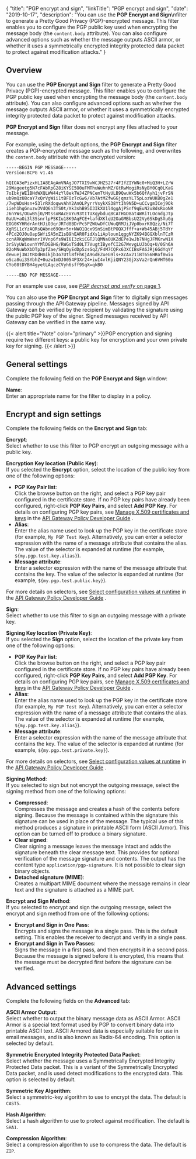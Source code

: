 {
"title": "PGP encrypt and sign",
"linkTitle": "PGP encrypt and sign",
"date": "2019-10-17",
"description": "You can use the **PGP Encrypt and Sign**\\nfilter to generate a Pretty Good Privacy (PGP)-encrypted message. This filter enables you to configure the PGP public key used when encrypting the message body (the `content.body` attribute). You can also configure advanced options such as whether the message outputs ASCII armor, or whether it uses a symmetrically encrypted integrity protected data packet to protect against modification attacks."
}
﻿
<div id="p_encryption_pgp_enc_overview">

Overview
--------

You can use the **PGP Encrypt and Sign**
filter to generate a Pretty Good Privacy (PGP)-encrypted message. This filter enables you to configure the PGP public key used when encrypting the message body (the `content.body` attribute). You can also configure advanced options such as whether the message outputs ASCII armor, or whether it uses a symmetrically encrypted integrity protected data packet to protect against modification attacks.

**PGP Encrypt and Sign** filter does not encrypt any files attached to your message.

For example, using the default options, the **PGP Encrypt and Sign**
filter creates a PGP-encrypted message such as the following, and overwrites the `content.body` attribute with the encrypted version:

``` {space="preserve"}
-----BEGIN PGP MESSAGE-----
Version:BCPG v1.46
```

``` {space="preserve"}
hQIOA3ePizxHLIA8EAgAmVNAgJO7TXI9vWCJHZS27r4FIfZIYWNc0+MiQ3H+LZrW
29Wageetg5N7cFAbRpG28iKYSE5O0uFMThuWuhnMZ/GtRwMogiRsNyBY0Cq0LKaG
7oIbkjWE1BHdWXQLWW44zYl8ekTWJ4ZPNCemTtHyULB9QwuWx5b6QfAyh1jvFrSN
ub9mQzU8caY7xQrVgWii1tBFOzTcGw6/Vb7AtMZfwGGjqmzYLT5pLozWUKB0gZe1
/7wpWDsHsn+53lrRXdoqwvAhY2AnOLPyrrVsykXS38YtIh9N5D+uCCvgmICej9Ok
iieh1hgGnuzw3VdQ6n3TS0t/Xk3shB95I3IkXU1l4ggAjPSnf9qEuN2u8dsRooNR
J6nYWs/OGwBSj0/MtssoRAcEVYu93tITUXqybduq8CATHGD8at4WRiTLOcndgJTp
0aUU+aOi3l3SsnrlpPSKIu18K9AqFCE+lafdXKlqU2OaGMBbsU22Vy6SkDgSXuGg
EOG0KYHRdrAntHJiO3qrJRTd8BDrPc5PZWUwDfCUWuQRMJiJVp0bxrK8Qzz/Ni7T
XgRSL1cYzAQRsQAbne69On+5n+NWO1Qcx9SnSimBtPOQXJfff+a+Wb45ABj5TdYr
4PCd2OJ0uOapSWfiSA5mZ1sB9hEAR0FidXs1iAploun1qggNYZK94BGGXblnTCzR
ccnARKqWmWanr1VVnp6fs9WI6I3zkiCGTJlQMNa0UKZdEPe1wJb7NHgJFMKrwN1X
3rSVyUWiovnYYMlDGBHG/RWGsTSd0LT7VugtIByefCI2G7WevgLUJbOq+U/0Sh6A
82oMNuWbXbDTp3pfZae/SHqOyEdDp5zsGqZ/F4M7CQFx63XCIBsFA6JRj6GdYqYf
dewuej3WJtRDdHmikjb3o7Utl8fFhKjA9GdEZueG9ls+XcAx21iBT656HRof8wio
oSca8ui3SYbhZ+0uzwImDJ0054P3Xr24+iwI4vlKjiQNY23GjXsVa2rQn6VHT60o
CYo08tDYBH4gyetLAqczCVyh6sff9SqX=qkB0
```

``` {space="preserve"}
-----END PGP MESSAGE-----
```

For an example use case, see [*PGP decrypt and verify* on page 1](encryption_pgp_dec.htm).

You can also use the **PGP Encrypt and Sign**
filter to digitally sign messages passing through the API Gateway pipeline. Messages signed by API Gateway can be verified by the recipient by validating the signature using the public PGP key of the signer. Signed messages received by API Gateway can be verified in the same way.

{{< alert title="Note" color="primary" >}}PGP encryption and signing require two different keys: a public key for encryption and your own private key for signing. {{< /alert >}}

</div>

<div id="p_encryption_pgp_enc_conf">

General settings
----------------

Complete the following field on the **PGP Encrypt and Sign**
window:

**Name**:\
Enter an appropriate name for the filter to display in a policy.

</div>

<div id="p_encryption_pgp_enc_encrypt">

Encrypt and sign settings
-------------------------

Complete the following fields on the **Encrypt and Sign**
tab:

**Encrypt**:\
Select whether to use this filter to PGP encrypt an outgoing message with a public key.

**Encryption Key location (Public Key)**:\
If you selected the **Encrypt**
option, select the location of the public key from one of the following options:

-   **PGP Key Pair list**:\
    Click the browse button on the right, and select a PGP key pair configured in the certificate store. If no PGP key pairs have already been configured, right-click **PGP Key Pairs**, and select **Add PGP Key**. For details on configuring PGP key pairs, see
    [Manage X.509 certificates and keys](/csh?context=619&product=prod-api-gateway-77)
    in the
    [API Gateway Policy Developer Guide](/bundle/APIGateway_77_PolicyDevGuide_allOS_en_HTML5/)
    .
-   **Alias**:\
    Enter the alias name used to look up the PGP key in the certificate store (for example, `My PGP Test Key`). Alternatively, you can enter a selector expression with the name of a message attribute that contains the alias. The value of the selector is expanded at runtime (for example, `${my.pgp.test.key.alias}`).
-   **Message attribute**:\
    Enter a selector expression with the name of the message attribute that contains the key. The value of the selector is expanded at runtime (for example, `${my.pgp.test.public.key}`).

For more details on selectors, see
[Select configuration values at runtime](/csh?context=630&product=prod-api-gateway-77)
in the
[API Gateway Policy Developer Guide](/bundle/APIGateway_77_PolicyDevGuide_allOS_en_HTML5/)
.

**Sign**:\
Select whether to use this filter to sign an outgoing message with a private key.

**Signing Key location (Private Key)**:\
If you selected the **Sign**
option, select the location of the private key from one of the following options:

-   **PGP Key Pair list**:\
    Click the browse button on the right, and select a PGP key pair configured in the certificate store. If no PGP key pairs have already been configured, right-click **PGP Key Pairs**, and select **Add PGP Key**. For details on configuring PGP key pairs, see
    [Manage X.509 certificates and keys](/csh?context=619&product=prod-api-gateway-77)
    in the
    [API Gateway Policy Developer Guide](/bundle/APIGateway_77_PolicyDevGuide_allOS_en_HTML5/)
    .
-   **Alias**:\
    Enter the alias name used to look up the PGP key in the certificate store (for example, `My PGP Test Key`). Alternatively, you can enter a selector expression with the name of a message attribute that contains the alias. The value of the selector is expanded at runtime (for example, `${my.pgp.test.key.alias}`).
-   **Message attribute**:\
    Enter a selector expression with the name of the message attribute that contains the key. The value of the selector is expanded at runtime (for example, `${my.pgp.test.private.key}`).

For more details on selectors, see
[Select configuration values at runtime](/csh?context=630&product=prod-api-gateway-77)
in the
[API Gateway Policy Developer Guide](/bundle/APIGateway_77_PolicyDevGuide_allOS_en_HTML5/)
.

**Signing Method**:\
If you selected to sign but not encrypt the outgoing message, select the signing method from one of the following options:

-   **Compressed**:\
    Compresses the message and creates a hash of the contents before signing. Because the message is contained within the signature this signature can be used in place of the message. The typical use of this method produces a signature in printable ASCII form (ASCII Armor). This option can be turned off to produce a binary signature.
-   **Clear signed**:\
    Clear signing a message leaves the message intact and adds the signature beneath the clear message text. This provides for optional verification of the message signature and contents. The output has the content type `application/pgp-signature`. It is not possible to clear sign binary objects.
-   **Detached signature (MIME)**:\
    Creates a multipart MIME document where the message remains in clear text and the signature is attached as a MIME part.

**Encrypt and Sign Method**:\
If you selected to encrypt and sign the outgoing message, select the encrypt and sign method from one of the following options:

-   **Encrypt and Sign in One Pass**:\
    Encrypts and signs the message in a single pass. This is the default setting. This enables the receiver to decrypt and verify in a single pass.
-   **Encrypt and Sign in Two Passes**:\
    Signs the message in a first pass, and then encrypts it in a second pass. Because the message is signed before it is encrypted, this means that the message must be decrypted first before the signature can be verified.

</div>

<div id="p_encryption_pgp_enc_adv_conf">

Advanced settings
-----------------

Complete the following fields on the **Advanced**
tab:

**ASCII Armor Output**:\
Select whether to output the binary message data as ASCII Armor. ASCII Armor is a special text format used by PGP to convert binary data into printable ASCII text. ASCII Armored data is especially suitable for use in email messages, and is also known as Radix-64 encoding. This option is selected by default.

**Symmetric Encrypted Integrity Protected Data Packet**:\
Select whether the message uses a Symmetrically Encrypted Integrity Protected Data packet. This is a variant of the Symmetrically Encrypted Data packet, and is used detect modifications to the encrypted data. This option is selected by default.

**Symmetric Key Algorithm**:\
Select a symmetric-key algorithm to use to encrypt the data. The default is `CAST5`.

**Hash Algorithm**:\
Select a hash algorithm to use to protect against modification. The default is `SHA1`.

**Compression Algorithm**:\
Select a compression algorithm to use to compress the data. The default is `ZIP`.

</div>
